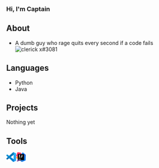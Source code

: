 ### Hi, I'm Captain

## About
- A dumb guy who rage quits every second if a code fails
![clerick x#3081](https://discord.c99.nl/widget/theme-4/735550905721684098.png)

## Languages
- Python
- Java

## Projects
Nothing yet

## Tools
<img align="left" alt="Visual Studio Code" width="26px" src="https://raw.githubusercontent.com/github/explore/80688e429a7d4ef2fca1e82350fe8e3517d3494d/topics/visual-studio-code/visual-studio-code.png" />
<img align="left" alt="Intellij idea" width="26px" src="https://raw.githubusercontent.com/github/explore/caa262eeb858e81282d6f651d6eef1f8730b54ba/topics/intellij-idea/intellij-idea.png" />
